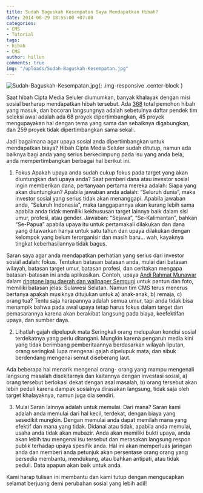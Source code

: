 ```yaml
---
title: Sudah Baguskah Kesempatan Saya Mendapatkan Hibah?
date: 2014-08-29 18:55:00 +07:00
categories:
- CMS
- Tutorial
tags:
- hibah
- CMS
author: hillun
comments: true
img: "/uploads/Sudah-Baguskah-Kesempatan.jpg"
---
```


![Sudah-Baguskah-Kesempatan.jpg](/uploads/Sudah-Baguskah-Kesempatan.jpg){: .img-responsive .center-block }

Saat hibah Cipta Media Seluler diumumkan, banyak khalayak dengan misi sosial berharap mendapatkan hibah tersebut. Ada [368](http://hibah.ciptamedia.org/) total pemohon hibah yang masuk, dan bocoran langsungnya adalah sebetulnya daftar pendek tim seleksi awal adalah ada 68 proyek dipertimbangkan, 45 proyek mengupayakan hal dengan tema yang sama dan sebaiknya digabungkan, dan 259 proyek tidak dipertimbangkan sama sekali.

Jadi bagaimana agar upaya sosial anda dipertimbangkan untuk mendapatkan biaya? Hibah Cipta Media Seluler sudah ditutup, namun ada baiknya bagi anda yang serius berkecimpung pada isu yang anda bela, anda mempertimbangkan berbagai hal berikut ini.

1. Fokus
Apakah upaya anda sudah cukup fokus pada target yang akan diuntungkan dari upaya anda? Saat pemberi dana atau investor sosial ingin memberikan dana, pertanyaan pertama mereka adalah: Siapa yang akan diuntungkan? Apabila jawaban anda adalah: “Seluruh dunia”, maka investor sosial yang serius tidak akan menanggapi. Apabila jawaban anda, “Seluruh Indonesia”, maka tanggapannya akan kurang lebih sama apabila anda tidak memiliki kekhususan target lainnya baik dalam sisi umur, profesi, atau gender. Jawaban: “Sejawa”, “Se-Kalimantan”, bahkan “Se-Papua” apabila upaya itu untuk pertamakali dilakukan dan dana yang ditawarkan hanya untuk satu tahun dan upaya dilakukan dengan kelompok yang belum terorganisir dan masih baru… wah, kayaknya tingkat keberhasilannya tidak bagus.

Saran saya agar anda mendapatkan perhatian yang serius dari investor sosial adalah: fokus. Tentukan batasan batasan anda, mulai dari batasan wilayah, batasan target umur, batasan profesi, dan ceritakan mengapa batasan-batasan ini anda aplikasikan. Contoh, upaya [Andi Rahmat Munawar](http://ciptamedia.org/andi-rahmat-munawar/) dalam [ringtone lagu daerah dan wallpaper Sempugi](http://ciptamedia.org/042-ringtone-wallpaper-nsp-2/) untuk pantun dan foto, memiliki batasan jelas: Sulawesi Selatan. Namun tim CMS terus menerus bertanya apakah musiknya ditujukan untuk a) anak-anak, b) remaja, c) orang tua? Tentu saja harapannya adalah semua umur, tapi anda tidak bisa menampik bahwa pada awal upaya tetap harus fokus dalam target dan pemasarannya karena akan berakibat langsung pada biaya, keefektifan upaya, dan sumber daya.

2. Lihatlah gajah dipelupuk mata
Seringkali orang melupakan kondisi sosial terdekatnya yang perlu ditangani. Mungkin karena pengaruh media kini yang tidak berimbang pemberitaannya berdasarkan wilayah liputan, orang seringkali lupa mengenai gajah dipelupuk mata, dan sibuk berdendang mengenai semut diseberang laut.

Ada beberapa hal menarik mengenai orang- orang yang mampu mengenali langsung masalah disekitarnya dan kaitannya dengan investasi sosial, a) orang tersebut berlokasi dekat dengan asal masalah, b) orang tersebut akan lebih peduli karena dampak sosialnya dirasakan langsung, tidak saja oleh target khalayaknya, namun juga dia sendiri.

3. Mulai
Saran lainnya adalah untuk memulai. Dari mana? Saran kami adalah anda memulai dari hal kecil, terdekat, dengan biaya yang sesedikit mungkin. Dengan memulai anda dapat memilah mana yang efektif dan mana yang tidak. Didanai atau tidak, apabila anda memulai, usaha anda tidak akan mubazir. Anda akan memiliki bukti upaya, anda akan lebih tau mengenai isu tersebut dan merasakan langsung respon publik terhadap upaya spesifik anda. Hal ini akan memperluas jaringan anda dan memberi anda petunjuk akan persentase orang orang yang bersedia membantu, mendukung, atau bahkan antipati, atau tidak peduli. Data apapun akan baik untuk anda.

Kami harap tulisan ini membantu dan kami tutup dengan mengucapkan selamat berjuang demi perubahan sosial yang lebih adil!